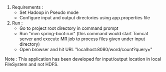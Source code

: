 1. Requirements :
	- Set Hadoop in Pseudo mode
	- Configure input and output directories using app.properties file
2. Run : 
	- Go to project root directory in command prompt
	- Run "mvn spring-boot:run"  (this command would start Tomcat server and execute MR job to process files given under input directory)
	- Open browser and hit URL "localhost:8080/word/count?query=<word>"

Note : This application has been developed for input/output location in local FileSystem and not HDFS.